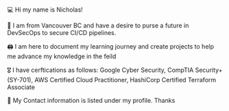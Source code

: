 💻 Hi my name is Nicholas!

👨 I am from Vancouver BC and have a desire to purse a future in DevSecOps to secure CI/CD pipelines.

🖨️ I am here to document my learning journey and create projects to help me advance my knowledge in the feild

🎖️ I have cerftications as follows: Google Cyber Security, CompTIA Security+ (SY-701), AWS Certified Cloud Practitioner, HashiCorp Certified Terraform Associate

🛜 My Contact information is listed under my profile. Thanks
